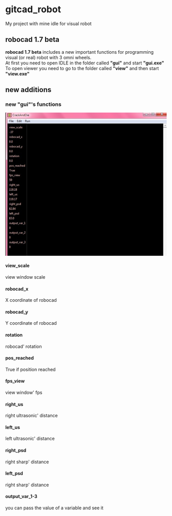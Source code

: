# gitcad_robot
My project with mine idle for visual robot
## robocad 1.7 beta
**robocad 1.7 beta** includes a new important functions for programming visual (or real) robot with 3 omni wheels.  
At first you need to open IDLE in the folder called **"gui"** and start **"gui.exe"**  
To open viewer you need to go to the folder called **"view"** and then start **"view.exe"**  

## new additions
### new "gui"'s functions
![](https://github.com/CrackAndDie/robocad_1.7b/blob/master/WhatsApp%20Image%202020-01-04%20at%2019.36.57.jpeg)
#### view_scale 
  view window scale
#### robocad_x
  X coordinate of robocad
#### robocad_y
  Y coordinate of robocad
#### rotation
  robocad' rotation
#### pos_reached
  True if position reached
#### fps_view
  view window' fps
#### right_us
  right ultrasonic' distance
#### left_us
  left ultrasonic' distance
#### right_psd
  right sharp' distance
#### left_psd
  right sharp' distance
#### output_var_1-3
  you can pass the value of a variable and see it
